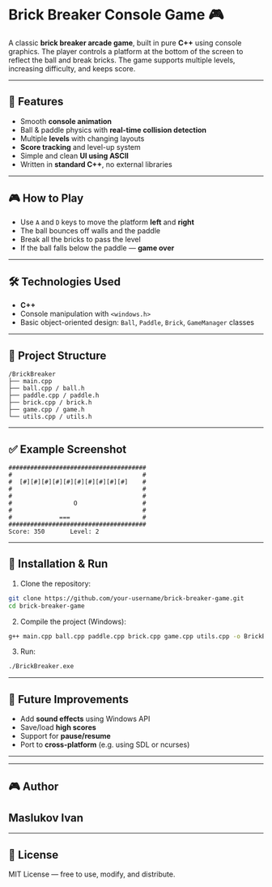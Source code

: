 # Brick Breaker Console Game 🎮

A classic **brick breaker arcade game**, built in pure **C++** using console graphics. The player controls a platform at the bottom of the screen to reflect the ball and break bricks. 
The game supports multiple levels, increasing difficulty, and keeps score.

---

## 📌 Features

- Smooth **console animation**
- Ball & paddle physics with **real-time collision detection**
- Multiple **levels** with changing layouts
- **Score tracking** and level-up system
- Simple and clean **UI using ASCII**
- Written in **standard C++**, no external libraries

---

## 🎮 How to Play

- Use `A` and `D` keys to move the platform **left** and **right**
- The ball bounces off walls and the paddle
- Break all the bricks to pass the level
- If the ball falls below the paddle — **game over**

---

## 🛠 Technologies Used

- **C++**
- Console manipulation with `<windows.h>`
- Basic object-oriented design: `Ball`, `Paddle`, `Brick`, `GameManager` classes

---

## 📁 Project Structure

```
/BrickBreaker
├── main.cpp
├── ball.cpp / ball.h
├── paddle.cpp / paddle.h
├── brick.cpp / brick.h
├── game.cpp / game.h
└── utils.cpp / utils.h
```

---

## ✅ Example Screenshot

```
######################################
#                                    #
#  [#][#][#][#][#][#][#][#][#][#]    #
#                                    #
#                                    #
#                 O                  #
#                                    #
#             ===                    #
######################################
Score: 350       Level: 2
```

---

## 🚀 Installation & Run

1. Clone the repository:

```bash
git clone https://github.com/your-username/brick-breaker-game.git
cd brick-breaker-game
```

2. Compile the project (Windows):

```bash
g++ main.cpp ball.cpp paddle.cpp brick.cpp game.cpp utils.cpp -o BrickBreaker.exe
```

3. Run:

```bash
./BrickBreaker.exe
```

---

## 🧠 Future Improvements

- Add **sound effects** using Windows API
- Save/load **high scores**
- Support for **pause/resume**
- Port to **cross-platform** (e.g. using SDL or ncurses)

---

---

## 🎮 Author

 ## Maslukov Ivan

---

## 📜 License

MIT License — free to use, modify, and distribute.
